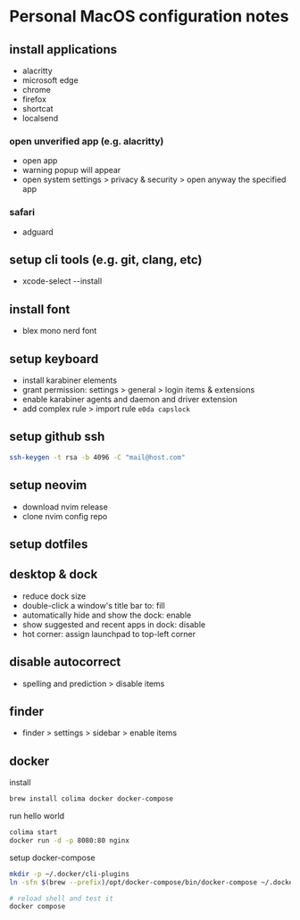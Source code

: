 # Personal MacOS configuration notes

## install applications

- alacritty
- microsoft edge
- chrome
- firefox
- shortcat
- localsend

### open unverified app (e.g. alacritty)

- open app
- warning popup will appear
- open system settings > privacy & security > open anyway the specified app

### safari

- adguard

## setup cli tools (e.g. git, clang, etc)

- xcode-select --install

## install font

- blex mono nerd font

## setup keyboard

- install karabiner elements
- grant permission: settings > general > login items & extensions
- enable karabiner agents and daemon and driver extension
- add complex rule > import rule `e0da capslock`

## setup github ssh

```bash
ssh-keygen -t rsa -b 4096 -C "mail@host.com"
```

## setup neovim

- download nvim release
- clone nvim config repo

## setup dotfiles

## desktop & dock

- reduce dock size
- double-click a window's title bar to: fill
- automatically hide and show the dock: enable
- show suggested and recent apps in dock: disable
- hot corner: assign launchpad to top-left corner

## disable autocorrect

- spelling and prediction > disable items

## finder

- finder > settings > sidebar > enable items

## docker

install

```bash
brew install colima docker docker-compose
```

run hello world

```bash
colima start
docker run -d -p 8080:80 nginx
```

setup docker-compose

```bash
mkdir -p ~/.docker/cli-plugins
ln -sfn $(brew --prefix)/opt/docker-compose/bin/docker-compose ~/.docker/cli-plugins/docker-compose

# reload shell and test it
docker compose
```
